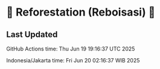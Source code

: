 
# 🌳 Reforestation (Reboisasi) 🌲

## Last Updated

GitHub Actions time: Thu Jun 19 19:16:37 UTC 2025

Indonesia/Jakarta time: Fri Jun 20 02:16:37 WIB 2025
